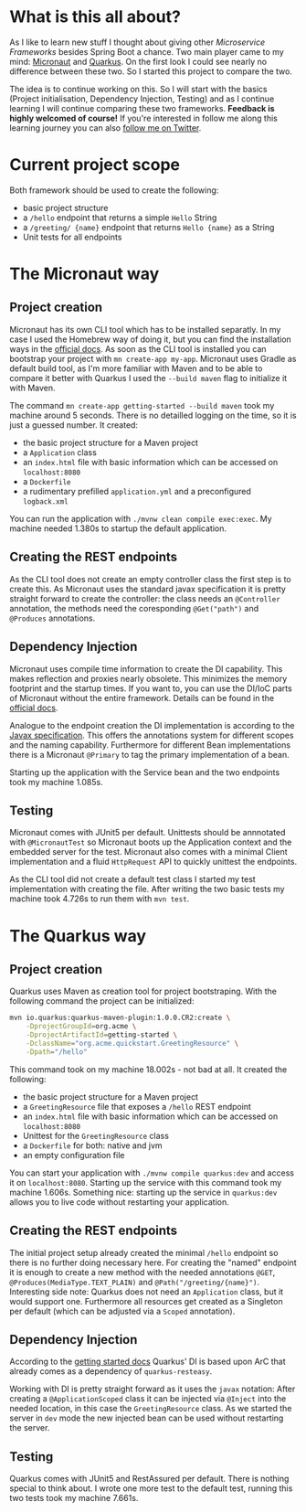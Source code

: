 # What is this all about?

As I like to learn new stuff I thought about giving other _Microservice Frameworks_ besides Spring Boot a chance. Two main player came to my mind: [Micronaut](https://www.micronaut.io) and [Quarkus](https://www.quarkus.io). On the first look I could see nearly no difference between these two. So I started this project to compare the two.

The idea is to continue working on this. So I will start with the basics (Project initialisation, Dependency Injection, Testing) and as I continue learning I will continue comparing these two frameworks. **Feedback is highly welcomed of course!** If you're interested in follow me along this learning journey you can also [follow me on Twitter](https://www.twitter.com/coding_max).

# Current project scope

Both framework should be used to create the following:

- basic project structure
- a `/hello` endpoint that returns a simple `Hello` String
- a `/greeting/ {name}` endpoint that returns `Hello {name}` as a String
- Unit tests for all endpoints

# The Micronaut way

## Project creation

Micronaut has its own CLI tool which has to be installed separatly. In my case I used the Homebrew way of doing it, but you can find the installation ways in the [official docs](https://docs.micronaut.io/snapshot/guide/index.html#cli). As soon as the CLI tool is installed you can bootstrap your project with `mn create-app my-app`. Micronaut uses Gradle as default build tool, as I'm more familiar with Maven and to be able to compare it better with Quarkus I used the `--build maven` flag to initialize it with Maven.

The command `mn create-app getting-started --build maven` took my machine around 5 seconds. There is no detailled logging on the time, so it is just a guessed number. It created:

- the basic project structure for a Maven project
- a `Application` class
- an `index.html` file with basic information which can be accessed on `localhost:8080`
- a `Dockerfile`
- a rudimentary prefilled `application.yml` and a preconfigured `logback.xml`

You can run the application with `./mvnw clean compile exec:exec`. My machine needed 1.380s to startup the default application.

## Creating the REST endpoints

As the CLI tool does not create an empty controller class the first step is to create this. As Micronaut uses the standard javax specification it is pretty straight forward to create the controller: the class needs an `@Controller` annotation, the methods need the coresponding `@Get("path")` and `@Produces` annotations.

## Dependency Injection

Micronaut uses compile time information to create the DI capability. This makes reflection and proxies nearly obsolete. This minimizes the memory footprint and the startup times. If you want to, you can use the DI/IoC parts of Micronaut without the entire framework. Details can be found in the [official docs](https://docs.micronaut.io/latest/guide/index.html#ioc).

Analogue to the endpoint creation the DI implementation is according to the [Javax specification](http://javax-inject.github.io/javax-inject/). This offers the annotations system for different scopes and the naming capability. Furthermore for different Bean implementations there is a Micronaut `@Primary` to tag the primary implementation of a bean.

Starting up the application with the Service bean and the two endpoints took my machine 1.085s.

## Testing

Micronaut comes with JUnit5 per default. Unittests should be annnotated with `@MicronautTest` so Micronaut boots up the Application context and the embedded server for the test. Micronaut also comes with a minimal Client implementation and a fluid `HttpRequest` API to quickly unittest the endpoints.

As the CLI tool did not create a default test class I started my test implementation with creating the file. After writing the two basic tests my machine took 4.726s to run them with `mvn test`.

# The Quarkus way

## Project creation

Quarkus uses Maven as creation tool for project bootstraping. With the following command the project can be initialized:

```bash
mvn io.quarkus:quarkus-maven-plugin:1.0.0.CR2:create \
    -DprojectGroupId=org.acme \
    -DprojectArtifactId=getting-started \
    -DclassName="org.acme.quickstart.GreetingResource" \
    -Dpath="/hello"
```

This command took on my machine 18.002s - not bad at all. It created the following:

- the basic project structure for a Maven project
- a `GreetingResource` file that exposes a `/hello` REST endpoint
- an `index.html` file with basic information which can be accessed on `localhost:8080`
- Unittest for the `GreetingResource` class
- a `Dockerfile` for both: native and jvm
- an empty configuration file

You can start your application with `./mvnw compile quarkus:dev` and access it on `localhost:8080`. Starting up the service with this command took my machine 1.606s. Something nice: starting up the service in `quarkus:dev` allows you to live code without restarting your application.

## Creating the REST endpoints

The initial project setup already created the minimal `/hello` endpoint so there is no further doing necessary here. For creating the "named" endpoint it is enough to create a new method with the needed annotations `@GET`, `@Produces(MediaType.TEXT_PLAIN)` and `@Path("/greeting/{name}")`. Interesting side note: Quarkus does not need an `Application` class, but it would support one. Furthermore all resources get created as a Singleton per default (which can be adjusted via a `Scoped` annotation).

## Dependency Injection

According to the [getting started docs](https://quarkus.io/guides/getting-started#using-injection) Quarkus' DI is based upon ArC that already comes as a dependency of `quarkus-resteasy`.

Working with DI is pretty straight forward as it uses the `javax` notation: After creating a `@ApplicationScoped` class it can be injected via `@Inject` into the needed location, in this case the `GreetingResource` class. As we started the server in `dev` mode the new injected bean can be used without restarting the server.

## Testing

Quarkus comes with JUnit5 and RestAssured per default. There is nothing special to think about. I wrote one more test to the default test, running this two tests took my machine 7.661s.
